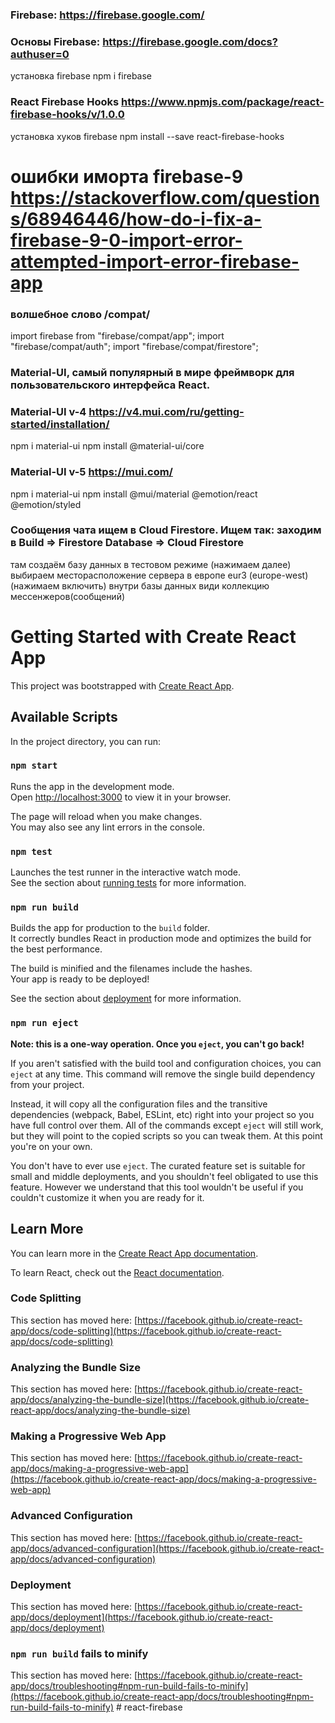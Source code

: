 ### Firebase: https://firebase.google.com/

### Основы Firebase: https://firebase.google.com/docs?authuser=0

установка firebase npm i firebase

### React Firebase Hooks https://www.npmjs.com/package/react-firebase-hooks/v/1.0.0

установка хуков firebase npm install --save react-firebase-hooks

# ошибки иморта firebase-9 https://stackoverflow.com/questions/68946446/how-do-i-fix-a-firebase-9-0-import-error-attempted-import-error-firebase-app

### волшебное слово /compat/

import firebase from "firebase/compat/app";
import "firebase/compat/auth";
import "firebase/compat/firestore";

### Material-UI, самый популярный в мире фреймворк для пользовательского интерфейса React.

### Material-UI v-4 https://v4.mui.com/ru/getting-started/installation/

npm i material-ui
npm install @material-ui/core

### Material-UI v-5 https://mui.com/

npm i material-ui
npm install @mui/material @emotion/react @emotion/styled

### Сообщения чата ищем в Cloud Firestore. Ищем так: заходим в Build => Firestore Database => Cloud Firestore

там создаём базу данных в тестовом режиме (нажимаем далее)
выбираем месторасположение сервера в европе eur3 (europe-west) (нажимаем включить)
внутри базы данных види коллекцию мессенжеров(сообщений)

# Getting Started with Create React App

This project was bootstrapped with [Create React App](https://github.com/facebook/create-react-app).

## Available Scripts

In the project directory, you can run:

### `npm start`

Runs the app in the development mode.\
Open [http://localhost:3000](http://localhost:3000) to view it in your browser.

The page will reload when you make changes.\
You may also see any lint errors in the console.

### `npm test`

Launches the test runner in the interactive watch mode.\
See the section about [running tests](https://facebook.github.io/create-react-app/docs/running-tests) for more information.

### `npm run build`

Builds the app for production to the `build` folder.\
It correctly bundles React in production mode and optimizes the build for the best performance.

The build is minified and the filenames include the hashes.\
Your app is ready to be deployed!

See the section about [deployment](https://facebook.github.io/create-react-app/docs/deployment) for more information.

### `npm run eject`

**Note: this is a one-way operation. Once you `eject`, you can't go back!**

If you aren't satisfied with the build tool and configuration choices, you can `eject` at any time. This command will remove the single build dependency from your project.

Instead, it will copy all the configuration files and the transitive dependencies (webpack, Babel, ESLint, etc) right into your project so you have full control over them. All of the commands except `eject` will still work, but they will point to the copied scripts so you can tweak them. At this point you're on your own.

You don't have to ever use `eject`. The curated feature set is suitable for small and middle deployments, and you shouldn't feel obligated to use this feature. However we understand that this tool wouldn't be useful if you couldn't customize it when you are ready for it.

## Learn More

You can learn more in the [Create React App documentation](https://facebook.github.io/create-react-app/docs/getting-started).

To learn React, check out the [React documentation](https://reactjs.org/).

### Code Splitting

This section has moved here: [https://facebook.github.io/create-react-app/docs/code-splitting](https://facebook.github.io/create-react-app/docs/code-splitting)

### Analyzing the Bundle Size

This section has moved here: [https://facebook.github.io/create-react-app/docs/analyzing-the-bundle-size](https://facebook.github.io/create-react-app/docs/analyzing-the-bundle-size)

### Making a Progressive Web App

This section has moved here: [https://facebook.github.io/create-react-app/docs/making-a-progressive-web-app](https://facebook.github.io/create-react-app/docs/making-a-progressive-web-app)

### Advanced Configuration

This section has moved here: [https://facebook.github.io/create-react-app/docs/advanced-configuration](https://facebook.github.io/create-react-app/docs/advanced-configuration)

### Deployment

This section has moved here: [https://facebook.github.io/create-react-app/docs/deployment](https://facebook.github.io/create-react-app/docs/deployment)

### `npm run build` fails to minify

This section has moved here: [https://facebook.github.io/create-react-app/docs/troubleshooting#npm-run-build-fails-to-minify](https://facebook.github.io/create-react-app/docs/troubleshooting#npm-run-build-fails-to-minify)
#   r e a c t - f i r e b a s e 
 
 

